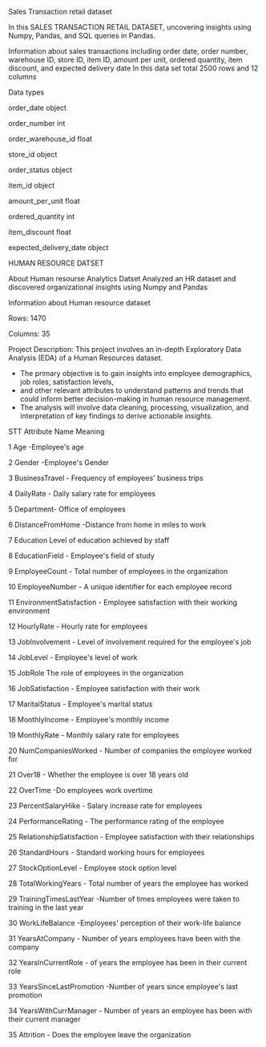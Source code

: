 Sales Transaction retail dataset

 In this SALES  TRANSACTION RETAIL DATASET, uncovering insights 
using Numpy, Pandas, and SQL queries in Pandas. 

 Information about sales transactions including order date, order number, warehouse ID, store ID, item ID, amount per unit, ordered quantity, item discount, and expected delivery date
 In this data set total 2500 rows and 12 columns 
 
 Data types
 
 order_date                 object
 
order_number                int

order_warehouse_id        float

store_id                   object

order_status               object

item_id                    object

amount_per_unit           float

ordered_quantity            int

item_discount             float

expected_delivery_date     object  


HUMAN RESOURCE DATSET

About Human resourse Analytics Datset
Analyzed an HR dataset and discovered organizational insights 
using Numpy and Pandas

Information about Human resource dataset 

Rows: 1470

Columns: 35

Project Description:
This project involves an in-depth Exploratory Data Analysis (EDA) of a Human Resources dataset. 
- The primary objective is to gain insights into employee demographics, job roles, satisfaction levels, 
- and other relevant attributes to understand patterns and trends that could inform better decision-making in human resource management. 
- The analysis will involve data cleaning, processing, visualization, and interpretation of key findings to derive actionable insights.


STT	Attribute Name	Meaning

1	Age	-Employee's age

2	Gender	-Employee's Gender

3	BusinessTravel	- Frequency of employees' business trips

4	DailyRate -	Daily salary rate for employees

5	Department-	Office of employees

6	DistanceFromHome	-Distance from home in miles to work

7	Education	Level of education achieved by staff

8	EducationField -	Employee's field of study

9	EmployeeCount	- Total number of employees in the organization

10	EmployeeNumber -	A unique identifier for each employee record

11	EnvironmentSatisfaction	- Employee satisfaction with their working environment

12	HourlyRate	- Hourly rate for employees

13	JobInvolvement	- Level of involvement required for the employee's job

14	JobLevel	- Employee's level of work

15	JobRole	The role of employees in the organization

16	JobSatisfaction	- Employee satisfaction with their work

17	MaritalStatus - 	Employee's marital status

18	MonthlyIncome -	Employee's monthly income

19	MonthlyRate	 - Monthly salary rate for employees

20	NumCompaniesWorked -	Number of companies the employee worked for

21	Over18 -	Whether the employee is over 18 years old

22	OverTime	 -Do employees work overtime

23	PercentSalaryHike	 - Salary increase rate for employees

24	PerformanceRating - The performance rating of the employee

25	RelationshipSatisfaction	 - Employee satisfaction with their relationships

26	StandardHours - 	Standard working hours for employees

27	StockOptionLevel -	Employee stock option level

28	TotalWorkingYears -	Total number of years the employee has worked

29	TrainingTimesLastYear	 -Number of times employees were taken to training in the last year

30	WorkLifeBalance	 -Employees' perception of their work-life balance

31	YearsAtCompany -	Number of years employees have been with the company

32	YearsInCurrentRole	 - of years the employee has been in their current role

33	YearsSinceLastPromotion	 -Number of years since employee's last promotion

34	YearsWithCurrManager -	Number of years an employee has been with their current manager

35	Attrition -	Does the employee leave the organization
